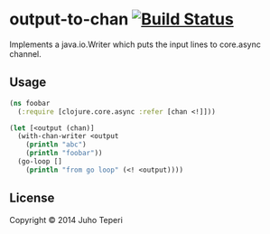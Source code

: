 # output-to-chan [![Build Status](https://travis-ci.org/Deraen/output-to-chan.svg)](https://travis-ci.org/Deraen/output-to-chan)

Implements a java.io.Writer which puts the input lines to core.async channel.

## Usage

```clj
(ns foobar
  (:require [clojure.core.async :refer [chan <!]]))

(let [<output (chan)]
  (with-chan-writer <output
    (println "abc")
    (println "foobar"))
  (go-loop []
    (println "from go loop" (<! <output))))
```

## License

Copyright © 2014 Juho Teperi
